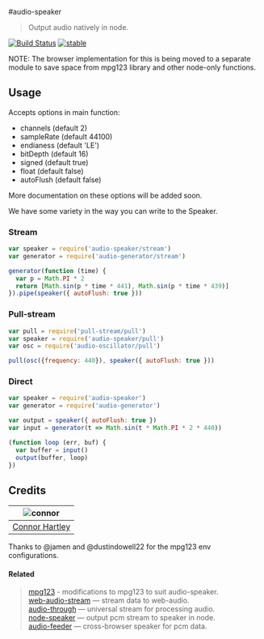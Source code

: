 #audio-speaker

> Output audio natively in node.

[![Build Status](https://api.travis-ci.org/audiojs/audio-speaker.svg?branch=release-2.0)](https://travis-ci.org/audiojs/audio-speaker) [![stable](http://badges.github.io/stability-badges/dist/stable.svg)](http://github.com/badges/stability-badges)

NOTE: The browser implementation for this is being moved to a separate module to
save space from mpg123 library and other node-only functions.

## Usage

Accepts options in main function:

 - channels (default 2)
 - sampleRate (default 44100)
 - endianess (default 'LE')
 - bitDepth (default 16)
 - signed (default true)
 - float (default false)
 - autoFlush (default false)

More documentation on these options will be added soon.

We have some variety in the way you can write to the Speaker.

### Stream
```js
var speaker = require('audio-speaker/stream')
var generator = require('audio-generator/stream')

generator(function (time) {
  var p = Math.PI * 2
  return [Math.sin(p * time * 441), Math.sin(p * time * 439)]
}).pipe(speaker({ autoFlush: true }))
```

### Pull-stream
```js
var pull = require('pull-stream/pull')
var speaker = require('audio-speaker/pull')
var osc = require('audio-oscillator/pull')

pull(osc({frequency: 440}), speaker({ autoFlush: true }))
```

### Direct

```js
var speaker = require('audio-speaker')
var generator = require('audio-generator')

var output = speaker({ autoFlush: true })
var input = generator(t => Math.sin(t * Math.PI * 2 * 440))

(function loop (err, buf) {
  var buffer = input()
  output(buffer, loop)
})
```

## Credits

| ![connor][connor-avatar]      |
| :---------------------------: |
| [Connor Hartley][connor-link] |

Thanks to @jamen and @dustindowell22 for the mpg123 env configurations.

#### Related

> [mpg123](https://github.com/audiojs/mpg123) - modifications to mpg123 to suit audio-speaker.<br/>
> [web-audio-stream](https://github.com/audiojs/web-audio-stream) — stream data to web-audio.<br/>
> [audio-through](http://npmjs.org/package/audio-through) — universal stream for processing audio.<br/>
> [node-speaker](http://npmjs.org/package/speaker) — output pcm stream to speaker in node.<br/>
> [audio-feeder](https://github.com/brion/audio-feeder) — cross-browser speaker for pcm data.<br/>

  [connor-avatar]: https://avatars0.githubusercontent.com/u/12867785?v=3&s=125
  [connor-link]: https://github.com/connorhartley
